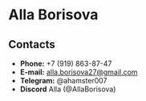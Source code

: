# Alla Borisova

## Contacts
* **Phone:** +7 (919) 863-87-47
* **E-mail:** alla.borisova27@gmail.com
* **Telegram:** @ahamster007
* **Discord** Alla (@AllaBorisova)